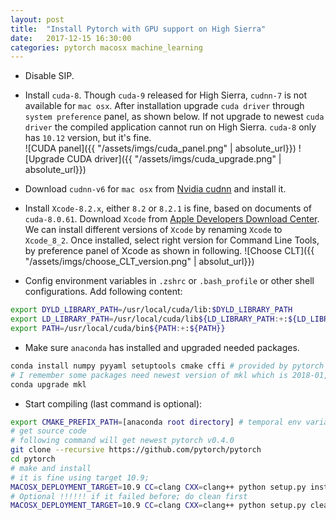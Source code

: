 ```yaml
---
layout: post
title:  "Install Pytorch with GPU support on High Sierra"
date:   2017-12-15 16:30:00
categories: pytorch macosx machine_learning
---
```

- Disable SIP.

- Install `cuda-8`. Though `cuda-9` released for High Sierra, `cudnn-7` is not available for `mac osx`. After installation upgrade `cuda driver` through `system preference` panel, as shown below. If not upgrade to newest `cuda driver` the compiled application cannot run on High Sierra. `cuda-8` only has `10.12` version, but it's fine.  
![CUDA panel]({{ "/assets/imgs/cuda_panel.png" | absolute_url}})
![Upgrade CUDA driver]({{ "/assets/imgs/cuda_upgrade.png" | absolute_url}})

- Download `cudnn-v6` for `mac osx` from [Nvidia cudnn](https://developer.nvidia.com/cudnn) and install it.

- Install `Xcode-8.2.x`, either `8.2` or `8.2.1` is fine, based on documents of `cuda-8.0.61`. Download `Xcode` from <a href="https://developer.apple.com/download/more/">Apple Developers Download Center</a>. We can install different versions of `Xcode`  by renaming `Xcode` to `Xcode_8_2`. Once installed, select right version for Command Line Tools, by preference panel of Xcode as shown in following. 
![Choose CLT]({{ "/assets/imgs/choose_CLT_version.png" | absolut_url}})

- Config environment variables in `.zshrc` or `.bash_profile` or other shell configurations. Add following content:
``` bash
export DYLD_LIBRARY_PATH=/usr/local/cuda/lib:$DYLD_LIBRARY_PATH
export LD_LIBRARY_PATH=/usr/local/cuda/lib${LD_LIBRARY_PATH:+:${LD_LIBRARY_PATH}}
export PATH=/usr/local/cuda/bin${PATH:+:${PATH}}
```

- Make sure `anaconda` has installed and upgraded needed packages. 
``` bash
conda install numpy pyyaml setuptools cmake cffi # provided by pytorch README
# I remember some packages need newest version of mkl which is 2018-01, but default mkl in anaconda is mkl2017
conda upgrade mkl 
``` 

- Start compiling (last command is optional):    
``` bash
export CMAKE_PREFIX_PATH=[anaconda root directory] # temporal env variable
# get source code
# following command will get newest pytorch v0.4.0
git clone --recursive https://github.com/pytorch/pytorch
cd pytorch
# make and install
# it is fine using target 10.9; 
MACOSX_DEPLOYMENT_TARGET=10.9 CC=clang CXX=clang++ python setup.py install
# Optional !!!!!! if it failed before; do clean first
MACOSX_DEPLOYMENT_TARGET=10.9 CC=clang CXX=clang++ python setup.py clean 
```    
